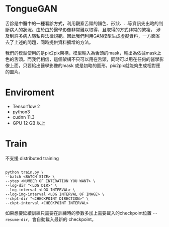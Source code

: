 # TongueGAN
舌診是中醫中的一種看診方式，利用觀察舌頭的顏色、形狀、...等資訊先出略的判斷病人的狀況。由於由於醫學影像非常難以取得，且取得的方式非常的繁複，
涉及到許多病人隱私與法律規範。因此我們利用GAN模型生成虛擬資料，一方面省去了上述的問題，同時提供資料擴增的方法。

我們的模型使用的是pix2pix架構，模型輸入為舌頭的mask，輸出為依據mask上色的舌頭。而我們相信，這個架構不只可以用在舌頭，同時可以用在任何的醫學影像上面，只要給出醫學影像的mask
或是初略的圖形，pix2pix就能夠生成相對應的圖片。

# Enviroment
- Tensorflow 2
- python3
- cudnn 11.3
- GPU 12 GB 以上

# Train
不支援 distributed training

```

python train.py \
--batch <BATCH SIZE> \
--step <NUMBER OF INTERATION YOU WANT> \
--log-dir "<LOG DIR>" \
--log-interval <LOG INTERVAL> \
--log-img-interval <LOG INTERVAL OF IMAGE> \
--ckpt-dir "<CHECKPOINT DIRECTION>" \
--ckpt-interval <CHECKPOINT INTERVAL>

```

如果想要延續訓練只需要在訓練時的參數多加上需要載入的checkpoint位置 `--resume-dir`，會自動載入最新的 checkpoint。
